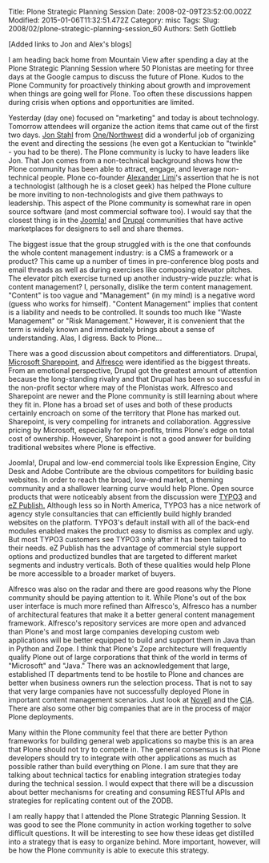 Title: Plone Strategic Planning Session
Date: 2008-02-09T23:52:00.002Z
Modified: 2015-01-06T11:32:51.472Z
Category: misc
Tags: 
Slug: 2008/02/plone-strategic-planning-session_60
Authors: Seth Gottlieb

\[Added links to Jon and Alex's blogs\]

  

I am heading back home from Mountain View after spending a day at the Plone Strategic Planning Session where 50 Plonistas are meeting for three days at the Google campus to discuss the future of Plone. Kudos to the Plone Community for proactively thinking about growth and improvement when things are going well for Plone. Too often these discussions happen during crisis when options and opportunities are limited.

  
  

Yesterday (day one) focused on "marketing" and today is about technology. Tomorrow attendees will organize the action items that came out of the first two days. [Jon Stahl](http://blogs.onenw.org/jon/) from [One/Northwest](http://onenw.com/) did a wonderful job of organizing the event and directing the sessions (he even got a Kentuckian to "twinkle" - you had to be there). The Plone community is lucky to have leaders like Jon. That Jon comes from a non-technical background shows how the Plone community has been able to attract, engage, and leverage non-technical people. Plone co-founder [Alexander Limi](http://limi.net/)'s assertion that he is not a technologist (although he is a closet geek) has helped the Plone culture be more inviting to non-technologists and give them pathways to leadership. This aspect of the Plone community is somewhat rare in open source software (and most commercial software too). I would say that the closest thing is in the [Joomla!](htt://joomla.org "Joomla!") and [Drupal](http://drupal.org/) communities that have active marketplaces for designers to sell and share themes.

  
  

The biggest issue that the group struggled with is the one that confounds the whole content management industry: is a CMS a framework or a product? This came up a number of times in pre-conference blog posts and email threads as well as during exercises like composing elevator pitches. The elevator pitch exercise turned up another industry-wide puzzle: what is content management? I, personally, dislike the term content management. "Content" is too vague and "Management" (in my mind) is a negative word (guess who works for himself). "Content Management" implies that content is a liability and needs to be controlled. It sounds too much like "Waste Management" or "Risk Management." However, it is convenient that the term is widely known and immediately brings about a sense of understanding. Alas, I digress. Back to Plone...

  
  

There was a good discussion about competitors and differentiators. Drupal, [Microsoft Sharepoint](http://www.microsoft.com/sharepoint/default.mspx "Microsoft Sharepoint"), and [Alfresco](http://www.alfresco.com/ "Alfresco") were identified as the biggest threats. From an emotional perspective, Drupal got the greatest amount of attention because the long-standing rivalry and that Drupal has been so successful in the non-profit sector where may of the Plonistas work. Alfresco and Sharepoint are newer and the Plone community is still learning about where they fit in. Plone has a broad set of uses and both of these products certainly encroach on some of the territory that Plone has marked out. Sharepoint, is very compelling for intranets and collaboration. Aggressive pricing by Microsoft, especially for non-profits, trims Plone's edge on total cost of ownership. However, Sharepoint is not a good answer for building traditional websites where Plone is effective.

  
  

Joomla!, Drupal and low-end commercial tools like Expression Engine, City Desk and Adobe Contribute are the obvious competitors for building basic websites. In order to reach the broad, low-end market, a theming community and a shallower learning curve would help Plone. Open source products that were noticeably absent from the discussion were [TYPO3](http://typo3.org/ "TYPO3") and [eZ Publish.](http://ez.no/) Although less so in North America, TYPO3 has a nice network of agency style consultancies that can efficiently build highly branded websites on the platform. TYPO3's default install with all of the back-end modules enabled makes the product easy to dismiss as complex and ugly. But most TYPO3 customers see TYPO3 only after it has been tailored to their needs. eZ Publish has the advantage of commercial style support options and productized bundles that are targeted to different market segments and industry verticals. Both of these qualities would help Plone be more accessible to a broader market of buyers.

  
  

Alfresco was also on the radar and there are good reasons why the Plone community should be paying attention to it. While Plone's out of the box user interface is much more refined than Alfresco's, Alfresco has a number of architectural features that make it a better general content management framework. Alfresco's repository services are more open and advanced than Plone's and most large companies developing custom web applications will be better equipped to build and support them in Java than in Python and Zope. I think that Plone's Zope architecture will frequently qualify Plone out of large corporations that think of the world in terms of "Microsoft" and "Java." There was an acknowledgement that large, established IT departments tend to be hostile to Plone and chances are better when business owners run the selection process. That is not to say that very large companies have not successfully deployed Plone in important content management scenarios. Just look at [Novell](http://www.novell.com/) and the [CIA](http://www.cia.gov/). There are also some other big companies that are in the process of major Plone deployments.

  
  

Many within the Plone community feel that there are better Python frameworks for building general web applications so maybe this is an area that Plone should not try to compete in. The general consensus is that Plone developers should try to integrate with other applications as much as possible rather than build everything on Plone. I am sure that they are talking about technical tactics for enabling integration strategies today during the technical session. I would expect that there will be a discussion about better mechanisms for creating and consuming RESTful APIs and strategies for replicating content out of the ZODB.

  
  

I am really happy that I attended the Plone Strategic Planning Session. It was good to see the Plone community in action working together to solve difficult questions. It will be interesting to see how these ideas get distilled into a strategy that is easy to organize behind. More important, however, will be how the Plone community is able to execute this strategy.
